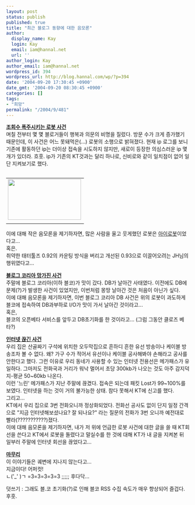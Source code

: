 ```yaml
---
layout: post
status: publish
published: true
title: "최근 블로그 동향에 대한 음모론"
author:
  display_name: Kay
  login: Kay
  email: iam@hannal.net
  url: ''
author_login: Kay
author_email: iam@hannal.net
wordpress_id: 394
wordpress_url: http://blog.hannal.com/wp/?p=394
date: '2004-09-20 17:30:45 +0900'
date_gmt: '2004-09-20 08:30:45 +0900'
categories: []
tags:
- "희망"
permalink: "/2004/9/481"
---
```

<p><b><u>조회수 폭주시키는 로봇 사건</u></b><br />
며칠 전부터 몇 몇 블로거들이 행복과 의문의 비명을 질렀다. 방문 수가 크게 증가했기 때문인데, 이 사건은 어느 못돼먹은(...) 로봇의 소행으로 밝혀졌다. 현재 ip 로그를 보니 기존에 활동하던 ip는 더이상 접속을 시도하지 않지만, 새로이 등장한 의심스러운 ip 몇 개가 있더라. 흐흣. ip가 기존의 KT것과는 달리 하나로, 신비로와 같이 일치점이 없어 일단 지켜보기로 했다.</p>
<table align="right">
<tr>
<td style="padding-left:5"><center><img src="http://blog.hannal.com/tt-attach/0920/040920170613365584/694121.jpg" width="200" height="111"></center></td>
</tr>
<tr>
<td class="centerphoto"> </td>
</tr>
</table>
<p>이에 대해 작은 음모론을 제기하자면, 많은 사람을 울고 웃게했던 로봇은 <a href='http://movie.naver.com/search/movie.php?code=C8420' target='_blank'>아이로봇</a>이었다고...<br />
혹은.<br />
취약한 <span class=key1 onclick=keyword_open('./kview.php?kd=%C5%C2%C5%CD%C5%F8%C1%EE')>태터툴즈</span> 0.92의 카운팅 방식을 버리고 개선된 0.93으로 이끌어오려는 JH님의 행위였다고...</p>
<p>
<b><u>블로그 코리아 망가진 사건</u></b><br />
주말에 블로그 코리아(이하 블코)가 맛이 갔다. DB가 날아간 사태였다. 이전에도 DB에 문제(?)가 발생한 사건이 있었지만, 이번처럼 몽땅 날아간 것은 처음이 아닌가 싶다.<br />
이에 대해 음모론을 제기하자면, 이번 블로그 코리아 DB 사건은 위의 로봇이 과도하게 블코에 접속하여 DB과부하로 I/O가 맛이 가서 날아간 것이라고...<br />
혹은,<br />
블코의 오픈베타 서비스를 앞두고 DB초기화를 한 것이라고... (그럼 그동안 클로즈 베타?)</p>
<p>
<b><u>인터넷 끊긴 사건</u></b><br />
우리 집은 산골짜기 구석에 위치한 오두막집으로 흔하디 흔한 유선 방송이나 케이블 방송조차 볼 수 없다. 왜? 가구 수가 적어서 유선이나 케이블 공사해봐야 손해라고 공사를 안한다고 했다. 그런 이유로 우리 동네가 사용할 수 있는 인터넷 전용선은 메가패스가 유일하다. 그마저도 전화국과 거리가 워낙 멀어서 초당 300kb가 나오는 것도 아주 감지덕지-평균 50~60kb 나온다.<br />
이런 '느린' 메가패스가 지난 주말에 끊겼다. 접속은 되는데 패킷 Lost가 99~100%를 보였다. 인터넷을 하는 것이 거의 불가능한 상태. 참다 못해서 KT에 신고를 했다.<br />
그리고...<br />
KT에서 우리 집으로 3번 전화오니까 정상화되었다. 전화선 공사도 없이 단지 일정 간격으로 "지금 인터넷해보셨나요? 잘 되나요?" 라는 질문의 전화가 3번 오니까 예전대로 빨라(???????????)졌다.<br />
이에 대해 음모론을 제기하자면, 내가 저 위에 언급한 로봇 사건에 대한 글을 쓸 때 KT회선을 쓴다고 KT에서 로봇을 돌렸다고 말실수를 한 것에 대해 KT가 내 글을 지켜본 뒤 일부러 주말에 인터넷 회선을 끊었다고...</p>
<p>
<b><u>마무리</u></b><br />
이 이야기들은 궤변에 지나지 않는다고...<br />
지금이다! 어퍼컷!<br />
ㄴ('_' )ㄱ =3=3=3=3=3 ;;;;; 후다닥...</p>
<p>
덧쓰기 : 그래도 블.코 초기화(?)로 인해 블코 RSS 수집 속도가 매우 향상되어 즐겁다. 후훗.</p>
